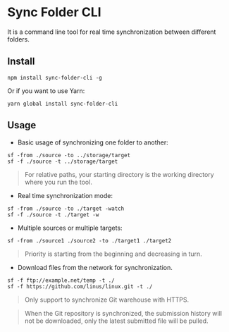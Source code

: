 # Sync Folder CLI

It is a command line tool for real time synchronization between different folders.

## Install

```shell
npm install sync-folder-cli -g
```

Or if you want to use Yarn:

```shell
yarn global install sync-folder-cli
```

## Usage

- Basic usage of synchronizing one folder to another:

```shell
sf -from ./source -to ../storage/target
sf -f ./source -t ../storage/target
```

> For relative paths, your starting directory is the working directory where you run the tool.

- Real time synchronization mode:

```shell
sf -from ./source -to ./target -watch
sf -f ./source -t ./target -w
```

- Multiple sources or multiple targets:

```shell
sf -from ./source1 ./source2 -to ./target1 ./target2
```

> Priority is starting from the beginning and decreasing in turn.

- Download files from the network for synchronization.

```shell
sf -f ftp://example.net/temp -t ./
sf -f https://github.com/linus/linux.git -t ./
```

> Only support to synchronize Git warehouse with HTTPS.

> When the Git repository is synchronized, the submission history will not be downloaded, only the latest submitted file will be pulled.
